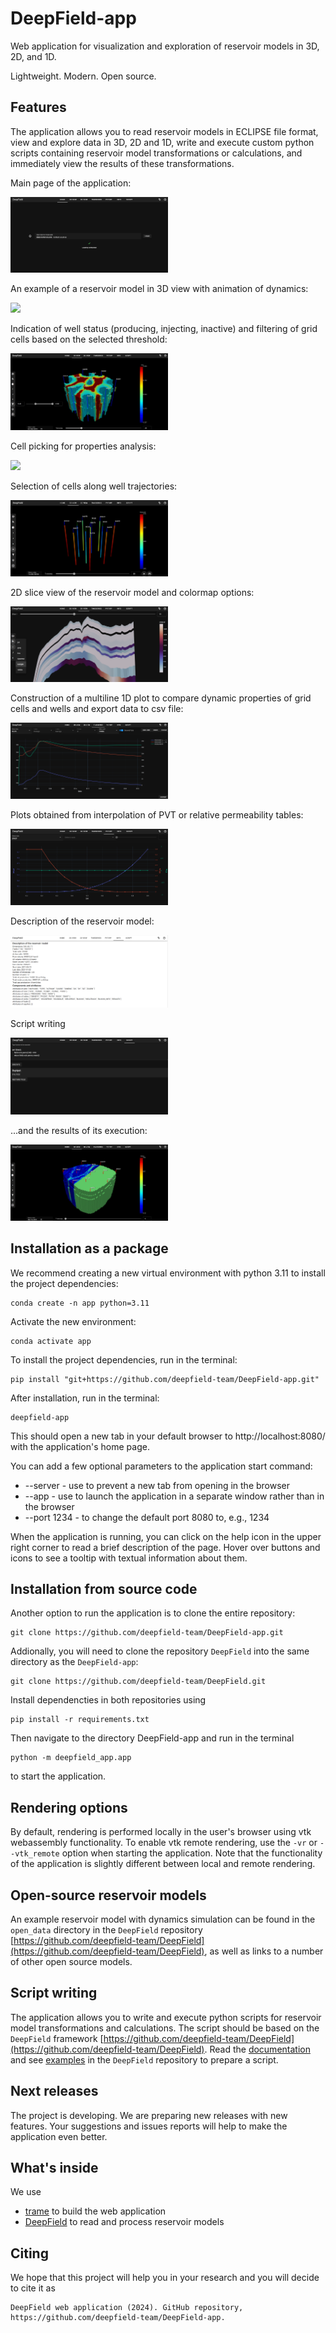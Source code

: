 # DeepField-app

Web application for visualization and exploration of reservoir models in 3D, 2D, and 1D.

Lightweight. Modern. Open source.

## Features

The application allows you to read reservoir models in ECLIPSE file format,
view and explore data in 3D, 2D and 1D, write and execute custom python scripts 
containing reservoir model transformations or calculations, 
and immediately view the results of these transformations.

Main page of the application:

<img src="static/scene0.PNG" width="50%"/>

An example of a reservoir model in 3D view with animation of dynamics:

<img src="static/soil_deepfield.gif" width="50%"/>

Indication of well status (producing, injecting, inactive) and filtering of grid cells based on the selected threshold:

<img src="static/scene1.PNG" width="50%"/>

Cell picking for properties analysis:

<img src="static/cell_picking.gif" width="50%"/>

Selection of cells along well trajectories:

<img src="static/scene_wells.PNG" width="50%"/>

2D slice view of the reservoir model and colormap options:

<img src="static/scene2.PNG" width="50%"/>

Construction of a multiline 1D plot to compare dynamic properties of grid cells and wells and export data to csv file:

<img src="static/scene3.PNG" width="50%"/>

Plots obtained from interpolation of PVT or relative permeability tables:

<img src="static/scene4.PNG" width="50%"/>

Description of the reservoir model:

<img src="static/scene5.PNG" width="50%"/>

Script writing

<img src="static/scene6.PNG" width="50%"/>

...and the results of its execution:

<img src="static/scene7.PNG" width="50%"/>


## Installation as a package

We recommend creating a new virtual environment with python 3.11 to install the project dependencies:

	conda create -n app python=3.11

Activate the new environment:

	conda activate app

To install the project dependencies, run in the terminal:

    pip install "git+https://github.com/deepfield-team/DeepField-app.git"

After installation, run in the terminal:

	deepfield-app

This should open a new tab in your default browser to http://localhost:8080/ with the application's home page.

You can add a few optional parameters to the application start command:
* --server - use to prevent a new tab from opening in the browser
* --app - use to launch the application in a separate window rather than in the browser
* --port 1234 - to change the default port 8080 to, e.g., 1234

When the application is running, you can click on the help icon in
the upper right corner to read a brief description of the page. 
Hover over buttons and icons to see a tooltip with textual information
about them.

## Installation from source code

Another option to run the application is to clone the entire repository:

	git clone https://github.com/deepfield-team/DeepField-app.git

Addionally, you will need to clone the repository `DeepField` into the same directory as the `DeepField-app`:

	git clone https://github.com/deepfield-team/DeepField.git

Install dependencties in both repositories using

	pip install -r requirements.txt

Then navigate to the directory DeepField-app and run in the terminal

	python -m deepfield_app.app

to start the application.

## Rendering options

By default, rendering is performed locally in the user's browser using vtk webassembly functionality.
To enable vtk remote rendering, use the `-vr` or `--vtk_remote` option when starting the application. 
Note that the functionality of the application is slightly different between local and remote rendering.

## Open-source reservoir models

An example reservoir model with dynamics simulation can be found in the `open_data` directory in the `DeepField` repository [https://github.com/deepfield-team/DeepField](https://github.com/deepfield-team/DeepField),
as well as links to a number of other open source models.

## Script writing

The application allows you to write and execute python scripts for
reservoir model transformations and calculations. The script should 
be based on the `DeepField` framework 
[https://github.com/deepfield-team/DeepField](https://github.com/deepfield-team/DeepField).
Read the [documentation](https://deepfield-team.github.io/DeepField/)
and see
[examples](https://github.com/deepfield-team/DeepField/blob/main/tutorials) 
in the `DeepField` repository to prepare a script.

## Next releases

The project is developing. We are preparing new releases with new features.
Your suggestions and issues reports will help to make the application even better.

## What's inside

We use
* [trame](https://github.com/Kitware/trame) to build the web application
* [DeepField](https://github.com/deepfield-team/DeepField) to read and process reservoir models

## Citing

We hope that this project will help you in your research and you will decide to cite it as
```
DeepField web application (2024). GitHub repository, https://github.com/deepfield-team/DeepField-app.
```
